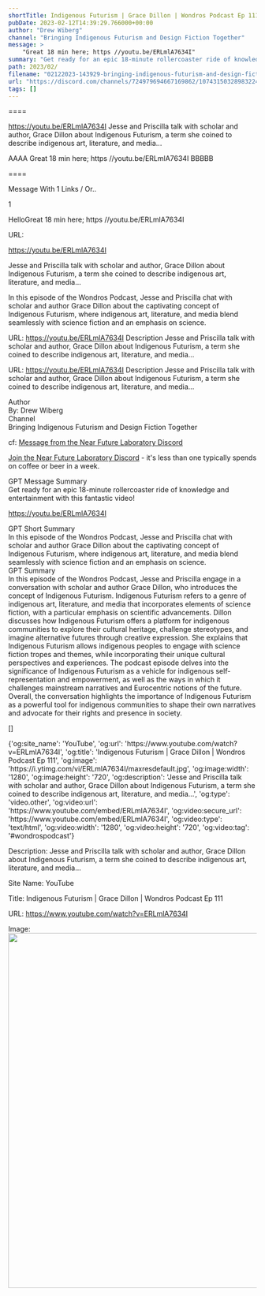 ```yaml
---
shortTitle: Indigenous Futurism | Grace Dillon | Wondros Podcast Ep 111
pubDate: 2023-02-12T14:39:29.766000+00:00
author: "Drew Wiberg"
channel: "Bringing Indigenous Futurism and Design Fiction Together"
message: >
    "Great 18 min here; https //youtu.be/ERLmlA7634I"
summary: "Get ready for an epic 18-minute rollercoaster ride of knowledge and entertainment with this fantastic video!"
path: 2023/02/
filename: "02122023-143929-bringing-indigenous-futurism-and-design-fiction-together"
url: "https://discord.com/channels/724979694667169862/1074315032898322464/1074338966079295508"
tags: []
---
```

====

https://youtu.be/ERLmlA7634I
Jesse and Priscilla talk with scholar and author, Grace Dillon about Indigenous Futurism, a term she coined to describe indigenous art, literature, and media...
<!-- 

 -->

AAAA Great 18 min here; https //youtu.be/ERLmlA7634I BBBBB

====
<div class="metadata-title-header pt-3 pb-3 pl-2">Message  With 1 Links / Or..</div>    
<div class="human-content-container">  


<p>1</p>
<div style="font-family: var(--font-family-peak);">HelloGreat 18 min here; https //youtu.be/ERLmlA7634I</div>

URL: <p>https://youtu.be/ERLmlA7634I</p>
<p>Jesse and Priscilla talk with scholar and author, Grace Dillon about Indigenous Futurism, a term she coined to describe indigenous art, literature, and media...</p>  <!-- Example: Display each item in a paragraph -->
<p>In this episode of the Wondros Podcast, Jesse and Priscilla chat with scholar and author Grace Dillon about the captivating concept of Indigenous Futurism, where indigenous art, literature, and media blend seamlessly with science fiction and an emphasis on science.</p>




URL: https://youtu.be/ERLmlA7634I
Description Jesse and Priscilla talk with scholar and author, Grace Dillon about Indigenous Futurism, a term she coined to describe indigenous art, literature, and media...

</div>

<div class="bg-blue-300 p-4 rounded-md mb-4">

URL: https://youtu.be/ERLmlA7634I
Description Jesse and Priscilla talk with scholar and author, Grace Dillon about Indigenous Futurism, a term she coined to describe indigenous art, literature, and media...

</div>

<div class="metadata-title-header pt-3 pb-3 pl-2">Author</div>    
<div class="bg-gray-200 p-4 rounded-md mb-4">   
By: Drew Wiberg
</div>

<div class="metadata-title-header pt-3 pb-3 pl-2">Channel</div>    
<div class="bg-gray-200 p-4 rounded-md mb-4">   
Bringing Indigenous Futurism and Design Fiction Together</span>
</div>

cf: <a href="">Message from the Near Future Laboratory Discord</a>

<a href="">Join the Near Future Laboratory Discord</a> - it's less than one typically spends on coffee or beer in a week. 

<div class="metadata-title-header pt-3 pb-3 pl-2">GPT Message Summary</div>    
<div class="robot-content-container">
Get ready for an epic 18-minute rollercoaster ride of knowledge and entertainment with this fantastic video!
</div>
</div>


<a href="https://youtu.be/ERLmlA7634I">https://youtu.be/ERLmlA7634I</a><br/>

<div class="metadata-title-header pt-3 pb-3 pl-2">GPT Short Summary</div>
<div class="robot-content-container">
In this episode of the Wondros Podcast, Jesse and Priscilla chat with scholar and author Grace Dillon about the captivating concept of Indigenous Futurism, where indigenous art, literature, and media blend seamlessly with science fiction and an emphasis on science.
</div>

<div class="metadata-title-header pt-3 pb-3 pl-2">GPT Summary</div>
<div class="robot-content-container">
In this episode of the Wondros Podcast, Jesse and Priscilla engage in a conversation with scholar and author Grace Dillon, who introduces the concept of Indigenous Futurism. Indigenous Futurism refers to a genre of indigenous art, literature, and media that incorporates elements of science fiction, with a particular emphasis on scientific advancements. Dillon discusses how Indigenous Futurism offers a platform for indigenous communities to explore their cultural heritage, challenge stereotypes, and imagine alternative futures through creative expression. She explains that Indigenous Futurism allows indigenous peoples to engage with science fiction tropes and themes, while incorporating their unique cultural perspectives and experiences. The podcast episode delves into the significance of Indigenous Futurism as a vehicle for indigenous self-representation and empowerment, as well as the ways in which it challenges mainstream narratives and Eurocentric notions of the future. Overall, the conversation highlights the importance of Indigenous Futurism as a powerful tool for indigenous communities to shape their own narratives and advocate for their rights and presence in society.
</div>

<!-- Summary:  Indigenous Futurism | Grace Dillon | Wondros Podcast Ep 111 - YouTube . Search with your voice, sign in, sign up for the next episode of the podcast . -->

[]

<div class="bg-gray-400"> {'og:site_name': 'YouTube', 'og:url': 'https://www.youtube.com/watch?v=ERLmlA7634I', 'og:title': 'Indigenous Futurism | Grace Dillon | Wondros Podcast Ep 111', 'og:image': 'https://i.ytimg.com/vi/ERLmlA7634I/maxresdefault.jpg', 'og:image:width': '1280', 'og:image:height': '720', 'og:description': 'Jesse and Priscilla talk with scholar and author, Grace Dillon about Indigenous Futurism, a term she coined to describe indigenous art, literature, and media...', 'og:type': 'video.other', 'og:video:url': 'https://www.youtube.com/embed/ERLmlA7634I', 'og:video:secure_url': 'https://www.youtube.com/embed/ERLmlA7634I', 'og:video:type': 'text/html', 'og:video:width': '1280', 'og:video:height': '720', 'og:video:tag': '#wondrospodcast'} </div>

Description: Jesse and Priscilla talk with scholar and author, Grace Dillon about Indigenous Futurism, a term she coined to describe indigenous art, literature, and media...

Site Name: YouTube

Title: Indigenous Futurism | Grace Dillon | Wondros Podcast Ep 111

URL: https://www.youtube.com/watch?v=ERLmlA7634I

Image: <img src="https://i.ytimg.com/vi/ERLmlA7634I/maxresdefault.jpg" width="1280" height="720"/>


